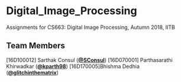 # Digital_Image_Processing

Assignments for CS663: Digital Image Processing, Autumn 2018, IITB

## Team Members
[16D100012] Sarthak Consul ([**@SConsul**](https://github.com/SConsul))
[16D070001] Parthasarathi Khirwadkar ([**@kparth98**](https://github.com/kparth98))
[16D170005]Bhishma Dedhia ([**@glitchinthematrix**](https://github.com/glitchinthematrix))
